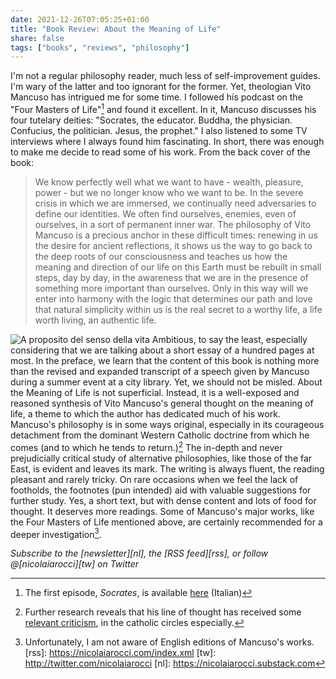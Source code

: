 ```yaml
---
date: 2021-12-26T07:05:25+01:00
title: "Book Review: About the Meaning of Life"
share: false
tags: ["books", "reviews", "philosophy"]
---
```

I'm not a regular philosophy reader, much less of self-improvement guides. I'm
wary of the latter and too ignorant for the former. Yet, theologian Vito
Mancuso has intrigued me for some time. I followed his podcast on the "Four
Masters of Life"[^1] and found it excellent. In it, Mancuso discusses his four
tutelary deities: "Socrates, the educator. Buddha, the physician. Confucius,
the politician. Jesus, the prophet." I also listened to some TV interviews
where I always found him fascinating. In short, there was enough to make me
decide to read some of his work. From the back cover of the book:

> We know perfectly well what we want to have - wealth, pleasure, power - but
> we no longer know who we want to be. In the severe crisis in which we are
> immersed, we continually need adversaries to define our identities. We often
> find ourselves, enemies, even of ourselves, in a sort of permanent inner war.
> The philosophy of Vito Mancuso is a precious anchor in these difficult times:
> renewing in us the desire for ancient reflections, it shows us the way to go
> back to the deep roots of our consciousness and teaches us how the meaning
> and direction of our life on this Earth must be rebuilt in small steps, day
> by day, in the awareness that we are in the presence of something more
> important than ourselves. Only in this way will we enter into harmony with
> the logic that determines our path and love that natural simplicity within us
> is the real secret to a worthy life, a life worth living, an authentic life.

![A proposito del senso della vita](/images/a-proposito-del-senso-della-vita.jpg#right)
Ambitious, to say the least, especially considering that we are talking about
a short essay of a hundred pages at most. In the preface, we learn that the
content of this book is nothing more than the revised and expanded transcript
of a speech given by Mancuso during a summer event at a city library. Yet, we
should not be misled. About the Meaning of Life is not superficial. Instead, it
is a well-exposed and reasoned synthesis of Vito Mancuso's general thought on
the meaning of life, a theme to which the author has dedicated much of his
work. Mancuso's philosophy is in some ways original, especially in its
courageous detachment from the dominant Western Catholic doctrine from which he
comes (and to which he tends to return.)[^3] The in-depth and never prejudicially
critical study of alternative philosophies, like those of the far East, is
evident and leaves its mark. The writing is always fluent, the reading pleasant
and rarely tricky. On rare occasions when we feel the lack of footholds, the
footnotes (pun intended) aid with valuable suggestions for further study. Yes,
a short text, but with dense content and lots of food for thought. It deserves
more readings. Some of Mancuso's major works, like the Four Masters of Life
mentioned above, are certainly recommended for a deeper investigation[^2].

*Subscribe to the [newsletter][nl], the [RSS feed][rss], or follow @[nicolaiarocci][tw] on Twitter*

 [^1]: The first episode, *Socrates*, is available [here](https://www.raiplaysound.it/audio/2020/11/quotChe-cosapos195168-un-maestro-I-quattro-cardini-della-spiritualit195160quot-con--Vito-Mancuso---1-puntata---Socrate-17ae3281-4536-4ee1-be21-248b347e8849.html) (Italian)
 [^3]: Further research reveals that his line of thought has received some [relevant criticism](https://it.wikipedia.org/wiki/Vito_Mancuso#Critiche), in the catholic circles especially.
 [^2]: Unfortunately, I am not aware of English editions of Mancuso's works.
 [rss]: https://nicolaiarocci.com/index.xml
 [tw]: http://twitter.com/nicolaiarocci
 [nl]: https://nicolaiarocci.substack.com
